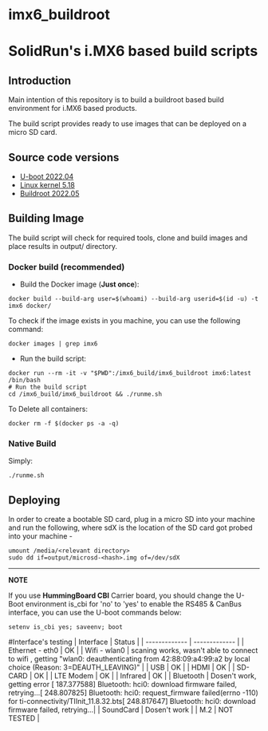 # imx6_buildroot
# SolidRun's i.MX6 based  build scripts

## Introduction
Main intention of this repository is to build a buildroot based build environment for i.MX6 based products.

The build script provides ready to use images that can be deployed on a micro SD card.

##  Source code versions

- [U-boot 2022.04](https://github.com/u-boot/u-boot/tree/v2022.04)
- [Linux kernel 5.18](https://github.com/torvalds/linux/tree/v5.18)
- [Buildroot 2022.05](https://github.com/buildroot/buildroot/tree/2022.05)

## Building Image

The build script will check for required tools, clone and build images and place results in output/ directory.

### Docker build (recommended)

* Build the Docker image (<b>Just once</b>):

```
docker build --build-arg user=$(whoami) --build-arg userid=$(id -u) -t imx6 docker/
```

To check if the image exists in you machine, you can use the following command:

```
docker images | grep imx6
```

* Run the build script:
```
docker run --rm -it -v "$PWD":/imx6_build/imx6_buildroot imx6:latest /bin/bash
# Run the build script
cd /imx6_build/imx6_buildroot && ./runme.sh
```

To Delete all containers:
```
docker rm -f $(docker ps -a -q)
```

### Native Build
Simply:

```
./runme.sh
```

## Deploying
In order to create a bootable SD card, plug in a micro SD into your machine and run the following, where sdX is the location of the SD card got probed into your machine -

```
umount /media/<relevant directory>
sudo dd if=output/microsd-<hash>.img of=/dev/sdX
```

---
**NOTE**

If you use **HummingBoard CBI** Carrier board, you should change the U-Boot environment is_cbi for 'no' to 'yes' to enable the RS485 & CanBus interface, you can use the U-boot commands below:
```
setenv is_cbi yes; saveenv; boot
```
#Interface's testing
| Interface  | Status |
| ------------- | ------------- |
| Ethernet - eth0  | OK  |
| Wifi - wlan0  | scaning works, wasn't able to connect to wifi , getting "wlan0: deauthenticating from 42:88:09:a4:99:a2 by local choice (Reason: 3=DEAUTH_LEAVING)" |
| USB  | OK  |
| HDMI  | OK |
| SD-CARD | OK  |
| LTE Modem  | OK  |
| Infrared | OK |
| Bluetooth  | Dosen't work, getting error [  187.377588] Bluetooth: hci0: download firmware failed, retrying...[  248.807825] Bluetooth: hci0: request_firmware failed(errno -110) for ti-connectivity/TIInit_11.8.32.bts[  248.817647] Bluetooth: hci0: download firmware failed, retrying...|
| SoundCard  | Dosen't work  |
| M.2 | NOT TESTED  |
